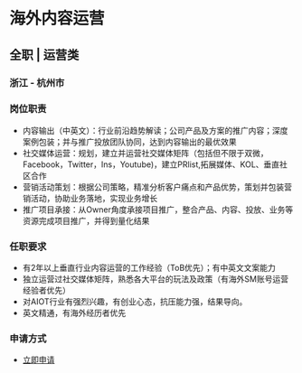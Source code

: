 
# 海外内容运营
## 全职  |  运营类
### 浙江 - 杭州市

### 岗位职责
- 内容输出（中英文）：行业前沿趋势解读；公司产品及方案的推广内容；深度案例包装；并与推广投放团队协同，达到内容输出的最优效果
- 社交媒体运营：规划，建立并运营社交媒体矩阵（包括但不限于双微，Facebook，Twitter，Ins，Youtube)，建立PRlist,拓展媒体、KOL、垂直社区合作
- 营销活动策划：根据公司策略，精准分析客户痛点和产品优势，策划并包装营销活动，协助业务落地，实现业务增长
- 推广项目承接：从Owner角度承接项目推广，整合产品、内容、投放、业务等资源完成项目推广，并得到量化结果
### 任职要求
- 有2年以上垂直行业内容运营的工作经验（ToB优先）；有中英文文案能力
- 独立运营过社交媒体矩阵，熟悉各大平台的玩法及政策（有海外SM账号运营经验者优先）
- 对AIOT行业有强烈兴趣，有创业心态，抗压能力强，结果导向。
- 英文精通，有海外经历者优先
### 申请方式
- <a href="mailto:hr@tuya.com?subject=求职简历-海外内容运营-来自GitHub">立即申请</a>
